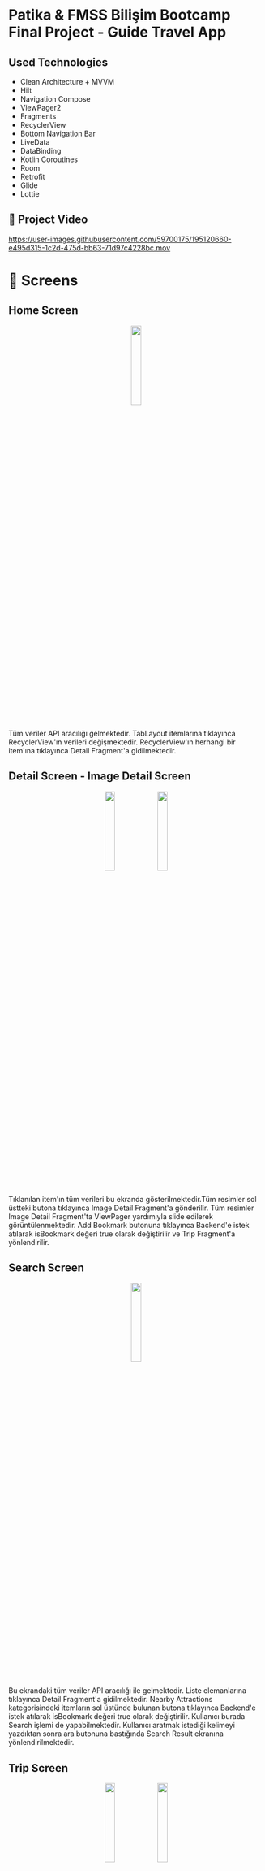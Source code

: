 # Patika & FMSS Bilişim Bootcamp Final Project - Guide Travel App


## Used Technologies
  
*  Clean Architecture + MVVM
*  Hilt
*  Navigation Compose
*  ViewPager2
*  Fragments
*  RecyclerView
*  Bottom Navigation Bar
*  LiveData
*  DataBinding
*  Kotlin Coroutines
*  Room
*  Retrofit
*  Glide
*  Lottie

 

## 📸 Project Video

https://user-images.githubusercontent.com/59700175/195120660-e495d315-1c2d-475d-bb63-71d97c4228bc.mov

 
 # 📸 Screens
 
 ## Home Screen
 
<p align="center">
 <img src="https://github.com/fearlessfigter/project-images-and-video/blob/main/images/Screenshot_1665491415.png" width="20%">
  </p>
  
  Tüm veriler API aracılığı gelmektedir. TabLayout itemlarına tıklayınca RecyclerView'ın verileri değişmektedir. RecyclerView'ın herhangi bir item'ına tıklayınca Detail Fragment'a gidilmektedir.
  
 ## Detail Screen - Image Detail Screen
 
<p align="center">
 <img src="https://github.com/fearlessfigter/project-images-and-video/blob/main/images/Screenshot_1665491423.png" width="20%">
  <img src="https://github.com/fearlessfigter/project-images-and-video/blob/main/images/Screenshot_1665491426.png" width="20%">
  </p>
  
 Tıklanılan item'ın tüm verileri bu ekranda gösterilmektedir.Tüm resimler sol üstteki butona tıklayınca Image Detail Fragment'a gönderilir. Tüm resimler Image Detail Fragment'ta ViewPager yardımıyla slide edilerek görüntülenmektedir. Add Bookmark butonuna tıklayınca Backend'e istek atılarak isBookmark değeri true olarak değiştirilir ve Trip Fragment'a yönlendirilir.
 
 ## Search Screen
 
<p align="center">
 <img src="https://github.com/fearlessfigter/project-images-and-video/blob/main/images/Screenshot_1665491432.png" width="20%">
  </p>
  
  Bu ekrandaki tüm veriler API aracılığı ile gelmektedir. Liste elemanlarına tıklayınca Detail Fragment'a gidilmektedir. Nearby Attractions kategorisindeki itemların sol üstünde bulunan butona tıklayınca Backend'e istek atılarak isBookmark değeri true olarak değiştirilir. Kullanıcı burada Search işlemi de yapabilmektedir. Kullanıcı aratmak istediği kelimeyi yazdıktan sonra ara butonuna bastığında Search Result ekranına yönlendirilmektedir.
  
   ## Trip Screen
 
<p align="center">
 <img src="https://github.com/fearlessfigter/project-images-and-video/blob/main/images/Screenshot_1665491437.png" width="20%">
 <img src="https://github.com/fearlessfigter/project-images-and-video/blob/main/images/Screenshot_1665491440.png" width="20%">

  </p>
  
  Üstteki TabLayout sayesinde RecyclerView içindeki veriler değiştirilmektedir. Trips kısmındaki veriler Room database'den gelmektedir. Bookmark kısmındaki veriler ise API aracılığı ile gelmektedir. Bookmark kısmında sadece isBookmark değeri true olan veriler gelmektedir. Liste elemanları sola kaydırıldıklarında kaldırılmaktadırlar. Trips kısmındaki veriler item sola kaydırıldığında room databaseden silinmektedir. Bookmark kısmında ise Backend'e istek atılarak isBookmark değeri false olarak değiştirilmektedir.
  
Floating action button'a tıklanıldığında bottom sheet fragment açılmaktadır. İki adet seçenek sunulmaktadır. Create Your Trip seçeneğinde kullanıcı kendi planladığı gezileri oluşturabilmektedir. Select for bookmark seçeneğinde ise Backend tarafındaki veriler sunularak kullanıcı bookmark kısmına istediği yeri ekleyebilmektedir.

 ## Add Bookmark Screen
 
<p align="center">
 <img src="https://github.com/fearlessfigter/project-images-and-video/blob/main/images/Screenshot_1665491448.png" width="20%">
 </p>
 
 Tüm veriler API aracılığı ile gelmekte ve RecyclerView içinde gösterilmektedir. Kullanıcı ekle butonuna tıklayarak istediği yerleri bookmark kısmına ekleyebilmektedir.
 
 ## Add Trip Screen
 
<p align="center">
 <img src="https://github.com/fearlessfigter/project-images-and-video/blob/main/images/Screenshot_1665496007.png" width="20%">
  <img src="https://github.com/fearlessfigter/project-images-and-video/blob/main/images/Screenshot_1665491474.png" width="20%">

 </p>
 
 Bu ekranda kullanıcı yapmayı planladığı geziyi oluşturabilmektedir. Üstteki ImageView'a tıklayınca Image Search ekranına yönlendirilmektedir. Alttaki Date butonuna tıklayınca DatePicker açılmaktadır. Kullanıcı hangi tarih aralıklarında seyahat etmek istediğini DatePicker ile seçebilmektedir. Tüm bilgiler girildikten sonra kaydet butonuna basılırsa veriler room database'e kaydedilmektedir. Eğer bilgilerden biri bile eksik ise kaydetme işlemi yapılmamakta ve kullanıcıya Toast mesajı gösterilmektedir.
 
 
  ## Search Image Screen
 
<p align="center">
 <img src="https://github.com/fearlessfigter/project-images-and-video/blob/main/images/Screenshot_1665491487.png" width="20%">
 </p>
 
 Kullanıcı gitmeyi planladığı yerle ilgili resim aratması yapıp istediği resmi seçebilmektedir. Aratılan resimler Pixabay tarafından sunulan API aracılığı ile gelmekte ve RecyclerView ile gösterilmektedir. Resim seçildikten sonra seçilen resmin Url'si Add Trip ekranına aktarılmaktadır.
 
  
  ## Guide Screen
 
<p align="center">
 <img src="https://github.com/fearlessfigter/project-images-and-video/blob/main/images/Screenshot_1665491500.png" width="20%">
 <img src="https://github.com/fearlessfigter/project-images-and-video/blob/main/images/Screenshot_1665491533.png" width="20%">
 </p>
 
 Bu ekrandaki tüm veriler API aracılığı ile gelmekte ve RecyclerView ile gösterilmektedir. Kullanıcı isterse Top Pick Articles kategorisindeki verileri kaydedilmektedir. Kullanıcı bu ekranda arama işlemi yapabilmektedir. İstediği kelimeyi yazdıktan sonra Search Result ekranına yönlendirilmektedir.
 
   ## Search Result Screen
 
<p align="center">
 <img src="https://github.com/fearlessfigter/project-images-and-video/blob/main/images/Screenshot_1665491539.png" width="20%">
 </p>
 
 Bu ekranda aratılan kelimeye uygun veriler gösterilmektedir. API'den çekilen veriler aratılan kelimeye göre filtrelenmektedir.
 
 
